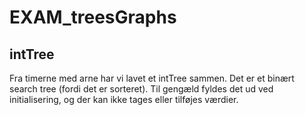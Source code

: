 # EXAM_treesGraphs

## intTree
Fra timerne med arne har vi lavet et intTree sammen. Det er et binært search tree (fordi det er sorteret).
Til gengæld fyldes det ud ved initialisering, og der kan ikke tages eller tilføjes værdier.
